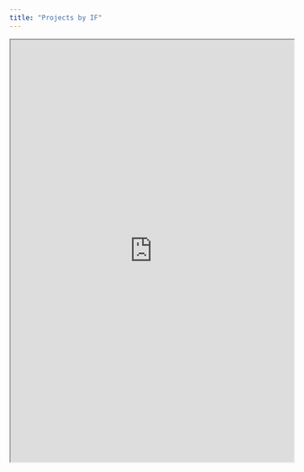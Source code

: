 ```yaml
---
title: "Projects by IF"
---
```



<iframe height="750" width="100%" src="https://ewelton.github.io/ktest/wiki.html#Projects%20by%20IF"></iframe>
